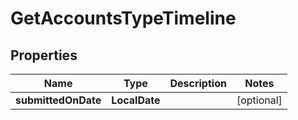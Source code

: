 

# GetAccountsTypeTimeline


## Properties

| Name | Type | Description | Notes |
|------------ | ------------- | ------------- | -------------|
|**submittedOnDate** | **LocalDate** |  |  [optional] |



